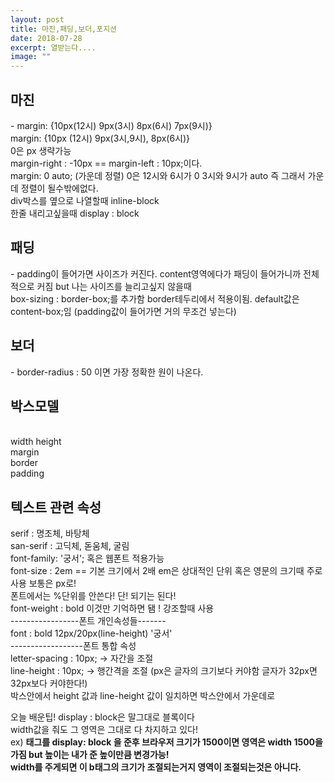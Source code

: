 ```yaml
---
layout: post
title: 마진,패딩,보더,포지션
date: 2018-07-28
excerpt: 열받는다....
image: ""
---
```


<div style="display: block;">
<p>
  <h2>마진</h2> - margin: {10px(12시) 9px(3시) 8px(6시) 7px(9시)} <br/>
         margin: {10px (12시) 9px(3시,9시), 8px(6시)} <br/>
         0은 px 생략가능 <br/>
         margin-right : -10px == margin-left : 10px;이다. <br/>
         margin: 0 auto; (가운데 정렬) 0은 12시와 6시가 0 3시와 9시가 auto 즉 그래서 가운데 정렬이 될수밖에없다. <br/>
         div박스를 옆으로 나열할때 inline-block <br/>
         한줄 내리고싶을때 display : block <br/>
  </p>
<div>
<div style="display: block;">
  <p>
  <h2>패딩</h2> - padding이 들어가면 사이즈가 커진다. content영역에다가 패딩이 들어가니까 전체적으로 커짐
        but 나는 사이즈를 늘리고싶지 않을때 <br/>
        box-sizing : border-box;를 추가함 border테두리에서 적용이됨. default값은 content-box;임
        (padding값이 들어가면 거의 무조건 넣는다)</br>
  </p>
 </div>
<div style="display: block;">
  <p>
 <h2>보더</h2> - border-radius : 50 이면 가장 정확한 원이 나온다.</br>
  </p>
 </div>
<div style="display: block;">
  <p>
  <h2> 박스모델 </h2> </br>
 width height</br>
 margin</br>
 border</br>
 padding</br>
  </p>
</div>

<div style="display: block;">
  <p>
  <h2>텍스트 관련 속성</h2>
    serif : 명조체, 바탕체 </br>
    san-serif : 고딕체, 돋움체, 굴림 </br>
    font-family: '궁서'; 혹은 웹폰트 적용가능</br>
    font-size : 2em == 기본 크기에서 2배 em은 상대적인 단위 혹은 영문의 크기때 주로 사용 보통은 px로!</br>
                폰트에서는 %단위를 안쓴다! 단! 되기는 된다!</br>
    font-weight : bold 이것만 기억하면 됌 ! 강조할때 사용</br>
    -----------------폰트 개인속성들-------</br>
    font : bold 12px/20px(line-height) '궁서' </br>
    ------------------폰트 통합 속성</br>
    letter-spacing : 10px; -> 자간을 조절</br>
    line-height : 10px; -> 행간격을 조절 (px은 글자의 크기보다 커야함 글자가 32px면 32px보다 커야한다!) </br>
                  박스안에서 height 값과 line-height 값이 일치하면 박스안에서 가운데로 
  </p>
</div>
<div style="display: block;">
  <p>
    오늘 배운팁! display : block은 말그대로 블록이다 <br/>
  width값을 줘도 그 영역은 그대로 다 차지하고 있다! <br/>
  ex) <b>태그를 display: block 을 준후 브라우저 크기가 1500이면 영역은 width 1500을 가짐 but 높이는 내가 준 높이만큼 변경가능!<br/>
      width를 주게되면 이 b태그의 크기가 조절되는거지 영역이 조절되는것은 아니다.
  </p>
</div>
